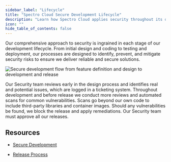 ```yaml
---
sidebar_label: "Lifecycle"
title: "Spectro Cloud Secure Development Lifecycle"
description: "Learn how Spectro Cloud applies security throughout its development lifecycle."
icon: ""
hide_table_of_contents: false
---
```


Our comprehensive approach to security is ingrained in each stage of our development lifecycle. From initial design and
coding to testing and deployment, our processes are designed to identify, prevent, and mitigate security risks to ensure
we deliver reliable and secure solutions.

![Secure development flow from feature definition and design to development and release](/security_dev_lifecycle.webp)

Our Security team reviews early in the design process and identifies real and potential issues, which are logged in a
ticketing system. Throughout development and before release we conduct more reviews and automated scans for common
vulnerabilities. Scans go beyond our own code to include third-party libraries and container images. Should any
vulnerabilities be found, we block the release and apply remediations. Our Security team must approve all our releases.

## Resources

- [Secure Development](secure-development.md)

- [Release Process](release-process.md)
